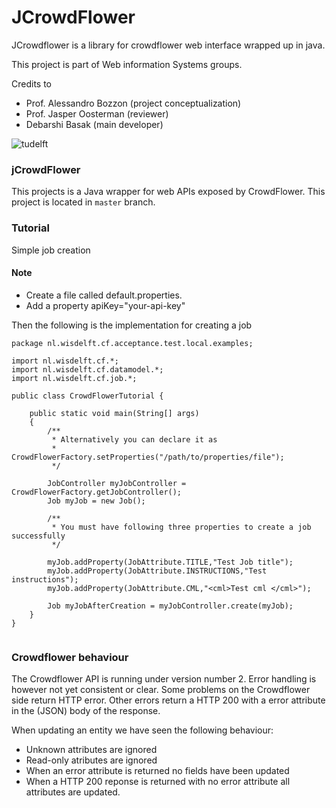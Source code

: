 JCrowdFlower
=======
JCrowdflower is a library for crowdflower web interface wrapped up in java.

This project is part of Web information Systems groups.


Credits to

- Prof. Alessandro Bozzon (project conceptualization)
- Prof. Jasper Oosterman (reviewer)
- Debarshi Basak (main developer)

![tudelft](http://www.se.ewi.tudelft.nl/dmcd2011/images/TU-Delft_logo.gif)

### jCrowdFlower

This projects is a Java wrapper for web APIs exposed by CrowdFlower. This project is located in `master` branch.


### Tutorial

Simple job creation

#### Note
- Create a file called default.properties.
- Add a property apiKey="your-api-key"

Then the following is the implementation for creating a job

```
package nl.wisdelft.cf.acceptance.test.local.examples;

import nl.wisdelft.cf.*;
import nl.wisdelft.cf.datamodel.*;
import nl.wisdelft.cf.job.*;

public class CrowdFlowerTutorial {

    public static void main(String[] args)
    {
        /**
         * Alternatively you can declare it as
         * CrowdFlowerFactory.setProperties("/path/to/properties/file");
         */

        JobController myJobController = CrowdFlowerFactory.getJobController();
        Job myJob = new Job();

        /**
         * You must have following three properties to create a job successfully
         */

        myJob.addProperty(JobAttribute.TITLE,"Test Job title");
        myJob.addProperty(JobAttribute.INSTRUCTIONS,"Test instructions");
        myJob.addProperty(JobAttribute.CML,"<cml>Test cml </cml>");

        Job myJobAfterCreation = myJobController.create(myJob);
    }
}


```



### Crowdflower behaviour

The Crowdflower API is running under version number 2. Error handling is however not yet consistent or clear. Some problems on the Crowdflower side return HTTP error. Other errors return a HTTP 200 with a error attribute in the (JSON) body of the response.

When updating an entity we have seen the following behaviour:

* Unknown attributes are ignored
* Read-only atributes are ignored
* When an error attribute is returned no fields have been updated
* When a HTTP 200 reponse is returned with no error attribute all attributes are updated.

